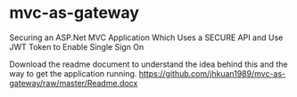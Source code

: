 # mvc-as-gateway
Securing an ASP.Net MVC Application Which Uses a SECURE API and Use JWT Token to Enable Single Sign On

Download the readme document to understand the idea behind this and the way to get the application running.
https://github.com/jhkuan1989/mvc-as-gateway/raw/master/Readme.docx
